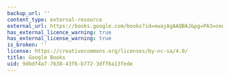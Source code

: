 ```yaml
---
backup_url: ''
content_type: external-resource
external_url: https://books.google.com/books?id=ewajAgAAQBAJ&pg=PA3=onepage#v=onepage&q&f=false
has_external_licence_warning: true
has_external_license_warning: true
is_broken: ''
license: https://creativecommons.org/licenses/by-nc-sa/4.0/
title: Google Books
uid: 9dbdf4a7-7638-43f6-b772-3dff6a13fede
---
```

